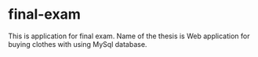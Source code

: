 # final-exam
This is application for final exam. Name of the thesis is Web application for buying clothes with using MySql database.
